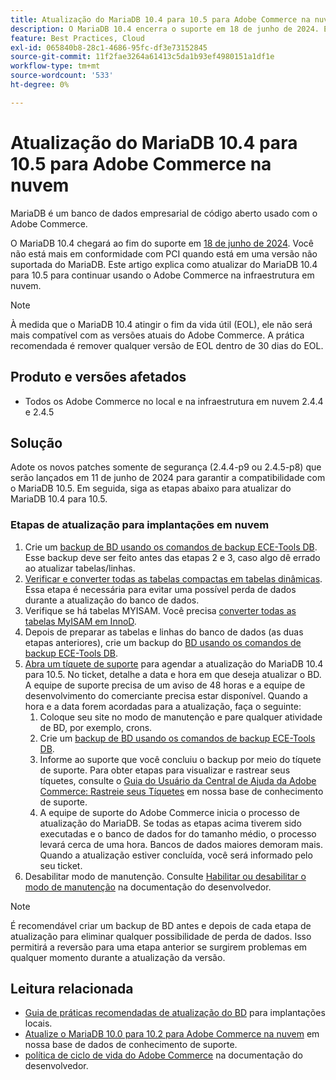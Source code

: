 ```yaml
---
title: Atualização do MariaDB 10.4 para 10.5 para Adobe Commerce na nuvem
description: O MariaDB 10.4 encerra o suporte em 18 de junho de 2024. Este artigo explica como atualizar o MariaDB da versão 10.4 para 10.5 para continuar usando o Adobe Commerce na infraestrutura em nuvem.
feature: Best Practices, Cloud
exl-id: 065840b8-28c1-4686-95fc-df3e73152845
source-git-commit: 11f2fae3264a61413c5da1b93ef4980151a1df1e
workflow-type: tm+mt
source-wordcount: '533'
ht-degree: 0%

---
```


# Atualização do MariaDB 10.4 para 10.5 para Adobe Commerce na nuvem

MariaDB é um banco de dados empresarial de código aberto usado com o Adobe Commerce.

O MariaDB 10.4 chegará ao fim do suporte em [18 de junho de 2024](https://endoflife.date/mariadb). Você não está mais em conformidade com PCI quando está em uma versão não suportada do MariaDB. Este artigo explica como atualizar do MariaDB 10.4 para 10.5 para continuar usando o Adobe Commerce na infraestrutura em nuvem.

>[!NOTE]
>
>À medida que o MariaDB 10.4 atingir o fim da vida útil (EOL), ele não será mais compatível com as versões atuais do Adobe Commerce. A prática recomendada é remover qualquer versão de EOL dentro de 30 dias do EOL.

## Produto e versões afetados

* Todos os Adobe Commerce no local e na infraestrutura em nuvem 2.4.4 e 2.4.5

## Solução

Adote os novos patches somente de segurança (2.4.4-p9 ou 2.4.5-p8) que serão lançados em 11 de junho de 2024 para garantir a compatibilidade com o MariaDB 10.5. Em seguida, siga as etapas abaixo para atualizar do MariaDB 10.4 para 10.5.

### Etapas de atualização para implantações em nuvem

1. Crie um [backup de BD usando os comandos de backup ECE-Tools DB](https://experienceleague.adobe.com/pt-br/docs/commerce-cloud-service/user-guide/develop/storage/snapshots). Esse backup deve ser feito antes das etapas 2 e 3, caso algo dê errado ao atualizar tabelas/linhas.
1. [Verificar e converter todas as tabelas compactas em tabelas dinâmicas](https://experienceleague.adobe.com/pt-br/docs/commerce-operations/implementation-playbook/best-practices/maintenance/mariadb-upgrade). Essa etapa é necessária para evitar uma possível perda de dados durante a atualização do banco de dados.
1. Verifique se há tabelas MYISAM. Você precisa [converter todas as tabelas MyISAM em InnoD](https://experienceleague.adobe.com/pt-br/docs/commerce-operations/implementation-playbook/best-practices/planning/database-on-cloud).
1. Depois de preparar as tabelas e linhas do banco de dados (as duas etapas anteriores), crie um backup do [BD usando os comandos de backup ECE-Tools DB](https://experienceleague.adobe.com/pt-br/docs/commerce-cloud-service/user-guide/develop/storage/snapshots).
1. [Abra um tíquete de suporte](/help/help-center-guide/help-center/magento-help-center-user-guide.md#submit-ticket) para agendar a atualização do MariaDB 10.4 para 10.5. No ticket, detalhe a data e hora em que deseja atualizar o BD. A equipe de suporte precisa de um aviso de 48 horas e a equipe de desenvolvimento do comerciante precisa estar disponível. Quando a hora e a data forem acordadas para a atualização, faça o seguinte:
   1. Coloque seu site no modo de manutenção e pare qualquer atividade de BD, por exemplo, crons.
   1. Crie um [backup de BD usando os comandos de backup ECE-Tools DB](https://experienceleague.adobe.com/pt-br/docs/commerce-cloud-service/user-guide/develop/storage/snapshots).
   1. Informe ao suporte que você concluiu o backup por meio do tíquete de suporte. Para obter etapas para visualizar e rastrear seus tíquetes, consulte o [Guia do Usuário da Central de Ajuda da Adobe Commerce: Rastreie seus Tíquetes](/help/help-center-guide/help-center/magento-help-center-user-guide.md#track-tickets) em nossa base de conhecimento de suporte.
   1. A equipe de suporte do Adobe Commerce inicia o processo de atualização do MariaDB. Se todas as etapas acima tiverem sido executadas e o banco de dados for do tamanho médio, o processo levará cerca de uma hora. Bancos de dados maiores demoram mais. Quando a atualização estiver concluída, você será informado pelo seu ticket.
1. Desabilitar modo de manutenção. Consulte [Habilitar ou desabilitar o modo de manutenção](https://experienceleague.adobe.com/pt-br/docs/commerce-operations/installation-guide/tutorials/maintenance-mode) na documentação do desenvolvedor.

>[!NOTE]
>
>É recomendável criar um backup de BD antes e depois de cada etapa de atualização para eliminar qualquer possibilidade de perda de dados. Isso permitirá a reversão para uma etapa anterior se surgirem problemas em qualquer momento durante a atualização da versão.

## Leitura relacionada

* [Guia de práticas recomendadas de atualização do BD](https://experienceleague.adobe.com/pt-br/docs/commerce-operations/upgrade-guide/prepare/prerequisites) para implantações locais.
* [Atualize o MariaDB 10.0 para 10.2 para Adobe Commerce na nuvem](https://experienceleague.adobe.com/pt-br/docs/commerce-knowledge-base/kb/how-to/upgrade-mariadb-10-0-to-10-2-for-magento-commerce-cloud) em nossa base de dados de conhecimento de suporte.
* [política de ciclo de vida do Adobe Commerce](https://experienceleague.adobe.com/pt-br/docs/commerce-operations/release/planning/lifecycle-policy) na documentação do desenvolvedor.
